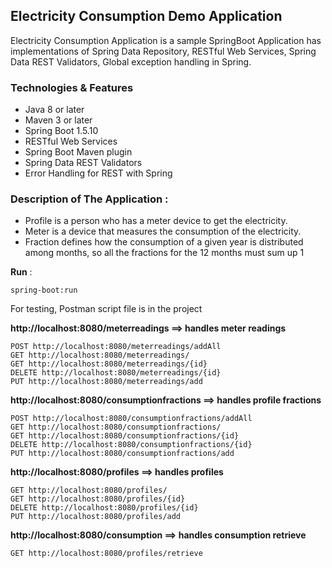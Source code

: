 ## Electricity Consumption Demo Application

Electricity Consumption Application is a sample SpringBoot Application has implementations of Spring Data Repository, RESTful Web Services, Spring Data REST Validators, Global exception handling in Spring.


### Technologies & Features

* Java 8 or later
* Maven 3 or later
* Spring Boot 1.5.10
* RESTful Web Services
* Spring Boot Maven plugin
* Spring Data REST Validators
* Error Handling for REST with Spring


### Description of The Application :

- Profile is a person who has a meter device to get the electricity.
- Meter is a device that measures the consumption of the electricity.
- Fraction defines how the consumption of a given year is distributed among months, so all the fractions for the 12 months must sum up 1  


**Run** :


	spring-boot:run


For testing, Postman script file is in the project


**http://localhost:8080/meterreadings  ==> handles meter readings**

	POST http://localhost:8080/meterreadings/addAll
	GET http://localhost:8080/meterreadings/
	GET http://localhost:8080/meterreadings/{id}
	DELETE http://localhost:8080/meterreadings/{id}
	PUT http://localhost:8080/meterreadings/add

**http://localhost:8080/consumptionfractions  ==> handles profile fractions**
	
	POST http://localhost:8080/consumptionfractions/addAll
	GET http://localhost:8080/consumptionfractions/
	GET http://localhost:8080/consumptionfractions/{id}
	DELETE http://localhost:8080/consumptionfractions/{id}
	PUT http://localhost:8080/consumptionfractions/add

**http://localhost:8080/profiles  ==> handles profiles**
	
	GET http://localhost:8080/profiles/
	GET http://localhost:8080/profiles/{id}
	DELETE http://localhost:8080/profiles/{id}
	PUT http://localhost:8080/profiles/add
	

**http://localhost:8080/consumption  ==> handles consumption retrieve**
	
	GET http://localhost:8080/profiles/retrieve
